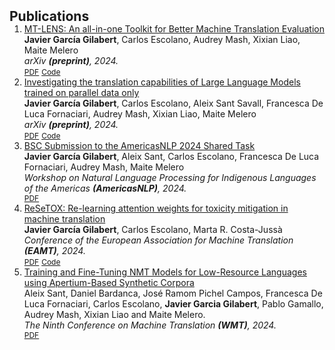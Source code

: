 <h2 id="publications" style="margin: 2px 0px -15px;">Publications</h2>

<div class="publications">
<ol class="bibliography">

<li>
<div class="pub-row">
  <div class="col-sm-9" style="position: relative;width: 100%;">
    <div class="title"><a href="https://arxiv.org/abs/2412.11615"> MT-LENS: An all-in-one Toolkit for Better Machine Translation Evaluation
</a></div>
    <div class="author"><strong>Javier García Gilabert</strong>, Carlos Escolano, Audrey Mash, Xixian Liao, Maite Melero </div>
    <div class="periodical"><em>arXiv <strong>(preprint)</strong>, 2024.</em></div>
    <div class="links">
      <a href="https://arxiv.org/abs/2412.11615" class="btn btn-sm z-depth-0" role="button" target="_blank" style="font-size:12px;">PDF</a>
      <a href="https://github.com/langtech-bsc/mt-evaluation" class="btn btn-sm z-depth-0" role="button" target="_blank" style="font-size:12px;">Code</a>
    </div>
  </div>
</div>
</li>


<li>
<div class="pub-row">
  <div class="col-sm-9" style="position: relative;width: 100%;">
    <div class="title"><a href="https://arxiv.org/abs/2406.09140"> Investigating the translation capabilities of Large Language Models trained on parallel data only
</a></div>
    <div class="author"><strong>Javier García Gilabert</strong>, Carlos Escolano, Aleix Sant Savall, Francesca De Luca Fornaciari, Audrey Mash, Xixian Liao, Maite Melero </div>
    <div class="periodical"><em>arXiv <strong>(preprint)</strong>, 2024.</em></div>
    <div class="links">
      <a href="https://arxiv.org/abs/2406.09140" class="btn btn-sm z-depth-0" role="button" target="_blank" style="font-size:12px;">PDF</a>
      <a href="https://github.com/projecte-aina/Plume" class="btn btn-sm z-depth-0" role="button" target="_blank" style="font-size:12px;">Code</a>
    </div>
  </div>
</div>
</li>

<li>
<div class="pub-row">
  <div class="col-sm-9" style="position: relative;width: 100%;">
    <div class="title"><a href="https://aclanthology.org/2024.americasnlp-1.17/"> BSC Submission to the AmericasNLP 2024 Shared Task
</a></div>
    <div class="author"><strong>Javier García Gilabert</strong>, Aleix Sant, Carlos Escolano, Francesca De Luca Fornaciari, Audrey Mash, Maite Melero </div>
    <div class="periodical"><em>Workshop on Natural Language Processing for Indigenous Languages of the Americas <strong>(AmericasNLP)</strong>, 2024.</em></div>
    <div class="links">
      <a href="https://aclanthology.org/2024.americasnlp-1.17/" class="btn btn-sm z-depth-0" role="button" target="_blank" style="font-size:12px;">PDF</a>
    </div>
  </div>
</div>
</li>

<li>
<div class="pub-row">
  <div class="col-sm-9" style="position: relative;width: 100%;">
    <div class="title"><a href="https://arxiv.org/abs/2305.11761"> ReSeTOX: Re-learning attention weights for toxicity mitigation in machine translation
</a></div>
    <div class="author"><strong>Javier García Gilabert</strong>, Carlos Escolano, Marta R. Costa-Jussà </div>
    <div class="periodical"><em>Conference of the European Association for Machine Translation <strong>(EAMT)</strong>, 2024.</em></div>
    <div class="links">
      <a href="https://arxiv.org/abs/2305.11761" class="btn btn-sm z-depth-0" role="button" target="_blank" style="font-size:12px;">PDF</a>
      <a href="https://github.com/mt-upc/ReSeTOX" class="btn btn-sm z-depth-0" role="button" target="_blank" style="font-size:12px;">Code</a>
    </div>
  </div>
</div>
</li>

<li>
<div class="pub-row">
  <div class="col-sm-9" style="position: relative;width: 100%;">
    <div class="title"><a href="https://www2.statmt.org/wmt24/pdf/2024.wmt-1.90.pdf"> Training and Fine-Tuning NMT Models for Low-Resource Languages using Apertium-Based Synthetic Corpora
</a></div>
    <div class="author">Aleix Sant, Daniel Bardanca, José Ramom Pichel Campos, Francesca De Luca Fornaciari, Carlos Escolano, <strong>Javier Garcia Gilabert</strong>, Pablo Gamallo, Audrey Mash, Xixian Liao and Maite Melero. </div>
    <div class="periodical"><em>The Ninth Conference on Machine Translation <strong>(WMT)</strong>, 2024.</em></div>
    <div class="links">
      <a href="https://www2.statmt.org/wmt24/pdf/2024.wmt-1.90.pdf" class="btn btn-sm z-depth-0" role="button" target="_blank" style="font-size:12px;">PDF</a>
    </div>
  </div>
</div>
</li>
  
<br>

</ol>
</div>